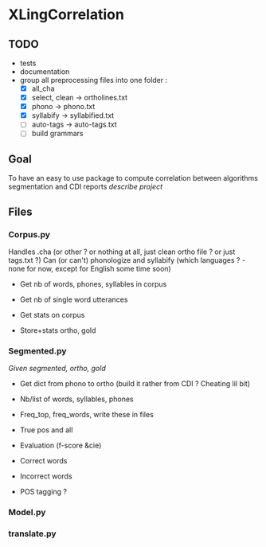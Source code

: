 # XLingCorrelation

## TODO

- tests
- documentation
- group all preprocessing files into one folder :
  - [x] all_cha
  - [x] select, clean -> ortholines.txt
  - [x] phono -> phono.txt
  - [x] syllabify -> syllabified.txt
  - [ ] auto-tags -> auto-tags.txt
  - [ ] build grammars

## Goal

To have an easy to use package to compute correlation between algorithms segmentation and CDI reports
_describe project_

## Files

### Corpus.py
Handles .cha (or other ? or nothing at all, just clean ortho file ? or just tags.txt ?)
Can (or can't) phonologize and syllabify (which languages ? -none for now, except for English some time soon)

+ Get nb of words, phones, syllables in corpus
+ Get nb of single word utterances
+ Get stats on corpus

+ Store+stats ortho, gold

### Segmented.py
_Given segmented, ortho, gold_
+ Get dict from phono to ortho (build it rather from CDI ? Cheating lil bit)

+ Nb/list of words, syllables, phones
+ Freq_top, freq_words, write these in files
+ True pos and all
+ Evaluation (f-score &cie)

+ Correct words
+ Incorrect words

+ POS tagging ?


### Model.py


### translate.py
